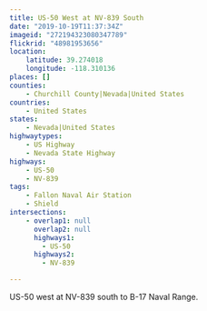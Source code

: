 ```yaml
---
title: US-50 West at NV-839 South
date: "2019-10-19T11:37:34Z"
imageid: "272194323080347789"
flickrid: "48981953656"
location:
    latitude: 39.274018
    longitude: -118.310136
places: []
counties:
    - Churchill County|Nevada|United States
countries:
    - United States
states:
    - Nevada|United States
highwaytypes:
    - US Highway
    - Nevada State Highway
highways:
    - US-50
    - NV-839
tags:
    - Fallon Naval Air Station
    - Shield
intersections:
    - overlap1: null
      overlap2: null
      highways1:
        - US-50
      highways2:
        - NV-839

---
```

US-50 west at NV-839 south to B-17 Naval Range.
